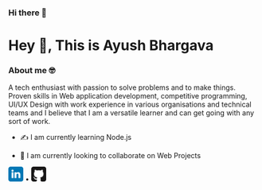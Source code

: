 ### Hi there 👋
# Hey 👋, This is Ayush Bhargava
### About me 🤓
A tech enthusiast with passion to solve problems and to make things. Proven skills in Web application development, competitive programming, UI/UX Design with work experience in various organisations and technical teams and I believe that I am a versatile learner and can get going with any sort of work.

<!--
**ayushbhargava22/ayushbhargava22** is a ✨ _special_ ✨ repository because its `README.md` (this file) appears on your GitHub profile.
**Skills:** HTML | JavaScript | React | Figma | Node.js | CSS | Mongo.db

Here are some ideas to get you started:
- 💼 I am currently working Startup projects

- 🔭 I’m currently working on ... react
- 🌱 I’m currently learning ...
- 👯 I’m looking to collaborate on ...
- 🤔 I’m looking for help with ...
- 💬 Ask me about ...
- 📫 How to reach me: ...
- 😄 Pronouns: ...
- ⚡ Fun fact: ...
-->
- ✍️ I am currently learning Node.js

- 🌱  I am currently looking to collaborate on Web Projects

<a href = https://www.linkedin.com/in/ayush-bhargava2205/><img src=https://raw.githubusercontent.com/edent/SuperTinyIcons/master/images/svg/linkedin.svg height='30' weight='30'></a> • <a href = https://github.com/ayushbhargava22><img src=https://raw.githubusercontent.com/edent/SuperTinyIcons/master/images/svg/github.svg height='30' weight='30'></a>
